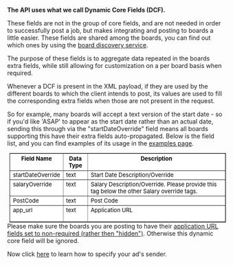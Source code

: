 <p><strong>The API uses what we call Dynamic Core Fields (DCF). </strong></p>
<p>These fields are not in the group of core fields, and are not needed in order to successfully post a job, but makes integrating and posting to boards a little easier. These fields are shared among the boards, you can find out which ones by using the <a href="https://github.com/oneworldmarket/idibu-api/blob/master/api-v3/spec-data.md">board discovery service</a>.</p>
<p>The purpose of these fields is to aggregate data repeated in the boards extra fields, while still allowing for customization on a per board basis when required.</p>
<p>Whenever a DCF is present in the XML payload, if they are used by the different boards to which the client intends to post, its values are used to fill the corresponding extra fields when those are not present in the request.</p>
<p>So for example, many boards will accept a text version of the start date - so if you&#39;d like &#39;ASAP&#39; to appear as the start date rather than an actual date, sending this through via the &quot;startDateOverride&quot; field means all boards supporting this have their extra fields auto-propagated. Below is the field list, and you can find examples of its usage in the <a href="https://github.com/oneworldmarket/idibu-api/tree/master/api-v3/examples">examples page</a>.</p>
<table align="center" border="1" cellpadding="2" cellspacing="2" style="font-size: 13px; color: black; background-color: white; margin-top: 0px; margin-right: 0px; margin-bottom: 0px; margin-left: 5px; " width="90%">
	<tbody>
		<tr valign="top">
			<th scope="col">
				Field Name</th>
			<th scope="col">
				Data Type</th>
			<th scope="col">
				Description</th>
		</tr>
		<tr valign="top">
			<td>
				startDateOverride</td>
			<td>
				text</td>
			<td>
				Start Date Description/Override</td>
		</tr>
		<tr valign="top">
			<td>
				salaryOverride</td>
			<td>
				text</td>
			<td>
				Salary&nbsp;Description/Override. Please provide this tag below the other Salary override tags.</td>
		</tr>
		<tr valign="top">
			<td>
				PostCode</td>
			<td>
				text</td>
			<td>
				Post Code</td>
		</tr>
		<tr valign="top">
			<td>
				app_url</td>
			<td>
				text</td>
			<td>
				Application URL<br />
				&nbsp;</td>
		</tr>
	</tbody>
</table>
Please make sure the boards you are posting to have their <a href="http://support.idibu.com/default_import/Knowledgebase/Article/View/7/0/how-to-ensure-your-users-are-completing-non-required-fields">application URL fields set to non-required (rather then "hidden")</a>. Otherwise this dynamic core field will be ignored. 

Now click <a href="https://github.com/oneworldmarket/idibu-api/blob/master/api-v3/sender-tags.md">here</a> to learn how to specify your ad's sender.
